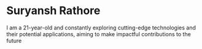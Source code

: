 # Suryansh Rathore

I am a 21-year-old and constantly exploring cutting-edge technologies and their potential applications, aiming to make impactful contributions to the future
